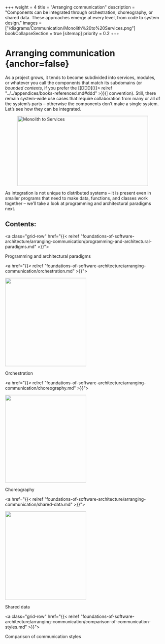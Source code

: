 +++
weight = 4
title = "Arranging communication"
description = "Components can be integrated through orchestration, choreography, or shared data. These approaches emerge at every level, from code to system design."
images = ["/diagrams/Communication/Monolith%20to%20Services.png"]
bookCollapseSection = true
[sitemap]
  priority = 0.2
+++

# Arranging communication {anchor=false}

As a project grows, it tends to become subdivided into services, modules, or whatever you call the components that match its subdomains \(or *bounded contexts*, if you prefer the \[[DDD]({{< relref "../../appendices/books-referenced.md#ddd" >}})\] convention\)\. Still, there remain system\-wide use cases that require collaboration from many or all of the system’s parts – otherwise the components don’t make a single system\. Let’s see how they can be integrated\.

<figure>
<a href="/diagrams/Communication/Monolith%20to%20Services.png">
<picture>
<source srcset="/diagrams/Communication/Monolith%20to%20Services.svg" media="(prefers-color-scheme: light)"/>
<source srcset="/diagrams/Communication/Monolith%20to%20Services.dark.svg" media="(prefers-color-scheme: dark)"/>
<img src="/diagrams/Communication/Monolith%20to%20Services.png" alt="Monolith to Services" loading="lazy" width="1062" height="227" style="width:100%"/>
</picture>
</a>
</figure>

As integration is not unique to distributed systems – it is present even in smaller programs that need to make data, functions, and classes work together – we’ll take a look at programming and architectural paradigms next\.

## Contents:

<nav class="grid3">

<a class="grid-row" href="{{< relref "foundations-of-software-architecture/arranging-communication/programming-and-architectural-paradigms.md" >}}">

Programming and architectural paradigms

</a>

<a href="{{< relref "foundations-of-software-architecture/arranging-communication/orchestration.md" >}}">

<picture>

<source srcset="/diagrams/Web/Orchestration.svg" media="(prefers-color-scheme: light)"/>

<source srcset="/diagrams/Web/Orchestration.dark.svg" media="(prefers-color-scheme: dark)"/>

<img src="/diagrams/Web/Orchestration.png" alt="" loading="lazy" width="263" height="286"/>

</picture>

Orchestration

</a>

<a href="{{< relref "foundations-of-software-architecture/arranging-communication/choreography.md" >}}">

<picture>

<source srcset="/diagrams/Web/Choreography.svg" media="(prefers-color-scheme: light)"/>

<source srcset="/diagrams/Web/Choreography.dark.svg" media="(prefers-color-scheme: dark)"/>

<img src="/diagrams/Web/Choreography.png" alt="" loading="lazy" width="263" height="284"/>

</picture>

Choreography

</a>

<a href="{{< relref "foundations-of-software-architecture/arranging-communication/shared-data.md" >}}">

<picture>

<source srcset="/diagrams/Web/Shared%20data.svg" media="(prefers-color-scheme: light)"/>

<source srcset="/diagrams/Web/Shared%20data.dark.svg" media="(prefers-color-scheme: dark)"/>

<img src="/diagrams/Web/Shared%20data.png" alt="" loading="lazy" width="263" height="287"/>

</picture>

Shared data

</a>

<a class="grid-row" href="{{< relref "foundations-of-software-architecture/arranging-communication/comparison-of-communication-styles.md" >}}">

Comparison of communication styles

</a>

</nav>